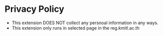 # Privacy Policy
- This extension DOES NOT collect any persnoal information in any ways.
- This extension only runs in selected page in the reg.kmitl.ac.th